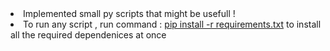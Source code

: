 <li>Implemented small py scripts that might be usefull !
<br>
<li>To run any script , run command : <ins>pip install -r requirements.txt</ins> to install all the required dependenices at once
